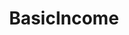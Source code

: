 ---
title: BasicIncome
crosslinks:
- autotldr
- Futurology
- LateStageCapitalism
- IAmA
- lostgeneration
- georgism
- newzealand
- conspiracy
- Economics
- changemyview
- citizenswage
- livven
- SandersForPresident
- WayOfTheBern
- freeformost
- Permaculture
- science
- FULLCOMMUNISM
- The_Donald
- explainlikeimfive
---